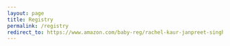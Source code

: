 ```yaml
---
layout: page
title: Registry
permalink: /registry
redirect_to: https://www.amazon.com/baby-reg/rachel-kaur-janpreet-singh-july-2023-cliftonpark/33JJJH54HLDRF
---
```



